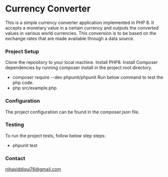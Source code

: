 #  Currency Converter
This is a simple currency converter application implemented in PHP 8. It accepts a monetary value in a certain currency and outputs the converted values in various world currencies. This conversion is to be based on the exchange rates that are made available through a data source.

### Project Setup
Clone the repository to your local machine.
Install PHP8.
Install Composer dependencies by running composer install in the project root directory.
-  composer require --dev phpunit/phpunit 
Run below command to test the php code. 
- php src/example.php

### Configuration
The project configuration can be found in the composer.json file. 

### Testing
To run the project tests, follow below step steps:

- phpunit test 


### Contact
nihasiddiqui76@gmail.com
